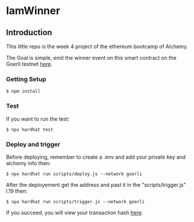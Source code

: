 # IamWinner

## Introduction

This little repo is the week 4 project of the ethereum bootcamp of Alchemy.

The Goal is simple, emit the winner event on this smart contract on the Goerli testnet [here](https://goerli.etherscan.io/address/0xcF469d3BEB3Fc24cEe979eFf83BE33ed50988502#code).

### Getting Setup

```console
$ npm install
```

### Test

If you want to run the test:

```console
$ npx hardhat test
```

### Deploy and trigger

Before deploying, remember to create a .env and add your private key and alchemy info then:
```console
$ npx hardhat run scripts/deploy.js --network goerli
```

After the deployement get the address and past it in the "scripts/trigger.js" l.19 then:
```console
$ npx hardhat run scripts/trigger.js --network goerli
```

If you succeed, you will view your transaction hash [here](https://goerli.etherscan.io/address/0xcF469d3BEB3Fc24cEe979eFf83BE33ed50988502#events).
